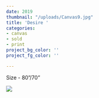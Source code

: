 ```yaml
---
date: 2019
thumbnail: "/uploads/Canvas9.jpg"
title: 'Desire '
categories:
- canvas
- sold
- print
project_bg_color: ''
project_fg_color: ''

---
```

Size - 80”/70”

![](https://scontent-amt2-1.xx.fbcdn.net/v/t1.15752-9/s2048x2048/64804657_2308980659216650_8745533663631900672_n.jpg?_nc_cat=106&_nc_oc=AQlUe4JUViu0LnGHhcgLRjJBDNzLsf6rzKr8qSFBG14Q2SWalBQpE4v42dF0pICFQDQ&_nc_ht=scontent-amt2-1.xx&oh=619bc5a2b8258e7227401b17c45f8f47&oe=5DAD8440)